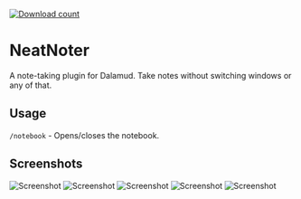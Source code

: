 [![Download count](https://img.shields.io/endpoint?url=https%3A%2F%2Fvz32sgcoal.execute-api.us-east-1.amazonaws.com%2FNeatNoter)](https://github.com/karashiiro/NeatNoter)

# NeatNoter
A note-taking plugin for Dalamud. Take notes without switching windows or any of that.

## Usage
`/notebook` - Opens/closes the notebook.


## Screenshots
![Screenshot](https://raw.githubusercontent.com/karashiiro/NeatNoter/master/Assets/0.png)
![Screenshot](https://raw.githubusercontent.com/karashiiro/NeatNoter/master/Assets/1.png)
![Screenshot](https://raw.githubusercontent.com/karashiiro/NeatNoter/master/Assets/2.png)
![Screenshot](https://raw.githubusercontent.com/karashiiro/NeatNoter/master/Assets/3.png)
![Screenshot](https://raw.githubusercontent.com/karashiiro/NeatNoter/master/Assets/4.png)

